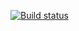 [![Build status](https://ci.appveyor.com/api/projects/status/bgd0dadal27lfkmg?svg=true)](https://ci.appveyor.com/project/Ruslan-Shev/patterns2)
